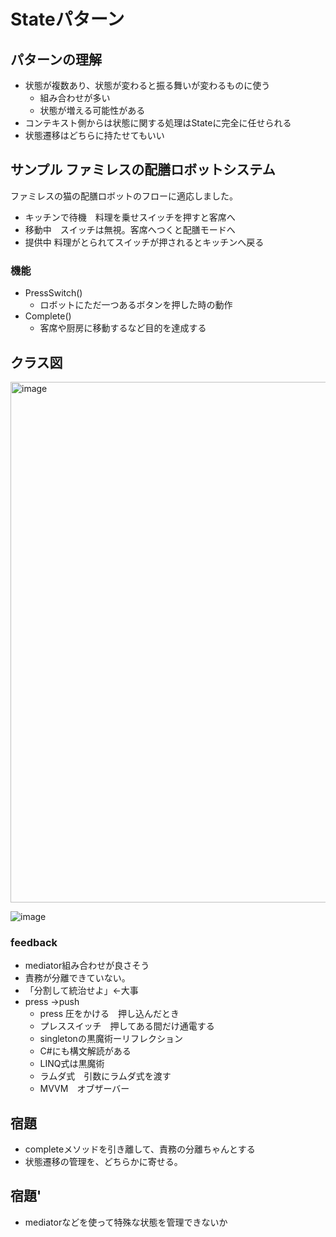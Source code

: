 # Stateパターン
## パターンの理解
- 状態が複数あり、状態が変わると振る舞いが変わるものに使う
	- 組み合わせが多い
	- 状態が増える可能性がある
- コンテキスト側からは状態に関する処理はStateに完全に任せられる
- 状態遷移はどちらに持たせてもいい

## サンプル ファミレスの配膳ロボットシステム
ファミレスの猫の配膳ロボットのフローに適応しました。
- キッチンで待機　料理を乗せスイッチを押すと客席へ
- 移動中　スイッチは無視。客席へつくと配膳モードへ
- 提供中 料理がとられてスイッチが押されるとキッチンへ戻る

### 機能
- PressSwitch()
  - ロボットにただ一つあるボタンを押した時の動作
- Complete()
  - 客席や厨房に移動するなど目的を達成する

## クラス図
<img width="833" alt="image" src="https://github.com/user-attachments/assets/dc5cb806-12f7-4e36-820e-6ef2164587c3" />

![image](https://github.com/user-attachments/assets/339c7d40-f038-487c-b7fc-cf6fdfe364ef)


### feedback
- mediator組み合わせが良さそう
- 責務が分離できていない。
- 「分割して統治せよ」←大事
- press →push
  - press 圧をかける　押し込んだとき
  - プレススイッチ　押してある間だけ通電する
  - singletonの黒魔術ーリフレクション
  - C#にも構文解読がある
  - LINQ式は黒魔術
  - ラムダ式　引数にラムダ式を渡す
  - MVVM　オブザーバー

## 宿題
- completeメソッドを引き離して、責務の分離ちゃんとする
- 状態遷移の管理を、どちらかに寄せる。

## 宿題'
- mediatorなどを使って特殊な状態を管理できないか